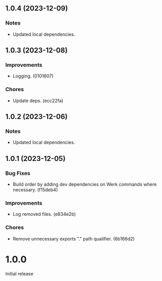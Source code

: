 ## 1.0.4 (2023-12-09)

### Notes

- Updated local dependencies.

## 1.0.3 (2023-12-08)

### Improvements

- Logging. (0101607)

### Chores

- Update deps. (ecc22fa)

## 1.0.2 (2023-12-06)

### Notes

- Updated local dependencies.

## 1.0.1 (2023-12-05)

### Bug Fixes

- Build order by adding dev dependencies on Werk commands where necessary. (f15deb4)

### Improvements

- Log removed files. (e834e2b)

### Chores

- Remove unnecessary exports "." path qualifier. (6b166d2)

# 1.0.0

Initial release
